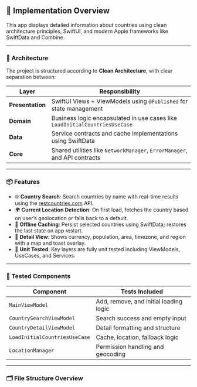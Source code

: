 ## 🚀 Implementation Overview

This app displays detailed information about countries using clean architecture principles, SwiftUI, and modern Apple frameworks like SwiftData and Combine.

---

### 🧱 Architecture

The project is structured according to **Clean Architecture**, with clear separation between:

| Layer            | Responsibility                                                                 |
|------------------|----------------------------------------------------------------------------------|
| **Presentation** | SwiftUI Views + ViewModels using `@Published` for state management              |
| **Domain**       | Business logic encapsulated in use cases like `LoadInitialCountriesUseCase`     |
| **Data**         | Service contracts and cache implementations using SwiftData                     |
| **Core**         | Shared utilities like `NetworkManager`, `ErrorManager`, and API contracts       |

---

### 📦 Features

- 🌐 **Country Search**: Search countries by name with real-time results using the [restcountries.com](https://restcountries.com/) API.
- 🌍 **Current Location Detection**: On first load, fetches the country based on user’s geolocation or falls back to a default.
- 💾 **Offline Caching**: Persist selected countries using SwiftData; restores the last state on app restart.
- 📌 **Detail View**: Shows currency, population, area, timezone, and region with a map and toast overlay.
- 🧪 **Unit Tested**: Key layers are fully unit tested including ViewModels, UseCases, and Services.

---

### 🧪 Tested Components

| Component                   | Tests Included                                    |
|----------------------------|---------------------------------------------------|
| `MainViewModel`            | Add, remove, and initial loading logic            |
| `CountrySearchViewModel`   | Search success and empty input                    |
| `CountryDetailViewModel`   | Detail formatting and structure                   |
| `LoadInitialCountriesUseCase` | Cache, location, fallback logic               |
| `LocationManager`          | Permission handling and geocoding                 |

---

### 🗂 File Structure Overview
